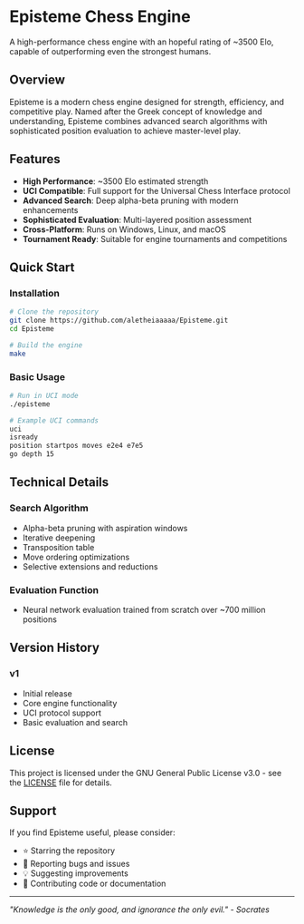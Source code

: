 # Episteme Chess Engine

A high-performance chess engine with an hopeful rating of ~3500 Elo, capable of outperforming even the strongest humans.

## Overview

Episteme is a modern chess engine designed for strength, efficiency, and competitive play. Named after the Greek concept of knowledge and understanding, Episteme combines advanced search algorithms with sophisticated position evaluation to achieve master-level play.

## Features

- **High Performance**: ~3500 Elo estimated strength
- **UCI Compatible**: Full support for the Universal Chess Interface protocol
- **Advanced Search**: Deep alpha-beta pruning with modern enhancements
- **Sophisticated Evaluation**: Multi-layered position assessment
- **Cross-Platform**: Runs on Windows, Linux, and macOS
- **Tournament Ready**: Suitable for engine tournaments and competitions

## Quick Start

### Installation

```bash
# Clone the repository
git clone https://github.com/aletheiaaaaa/Episteme.git
cd Episteme

# Build the engine
make
```

### Basic Usage

```bash
# Run in UCI mode
./episteme

# Example UCI commands
uci
isready
position startpos moves e2e4 e7e5
go depth 15
```

## Technical Details

### Search Algorithm
- Alpha-beta pruning with aspiration windows
- Iterative deepening
- Transposition table
- Move ordering optimizations
- Selective extensions and reductions

### Evaluation Function
- Neural network evaluation trained from scratch over ~700 million positions

## Version History

### v1
- Initial release
- Core engine functionality
- UCI protocol support
- Basic evaluation and search

## License

This project is licensed under the GNU General Public License v3.0 - see the [LICENSE](LICENSE) file for details.

## Support

If you find Episteme useful, please consider:
- ⭐ Starring the repository
- 🐛 Reporting bugs and issues
- 💡 Suggesting improvements
- 🤝 Contributing code or documentation

---

*"Knowledge is the only good, and ignorance the only evil." - Socrates*
